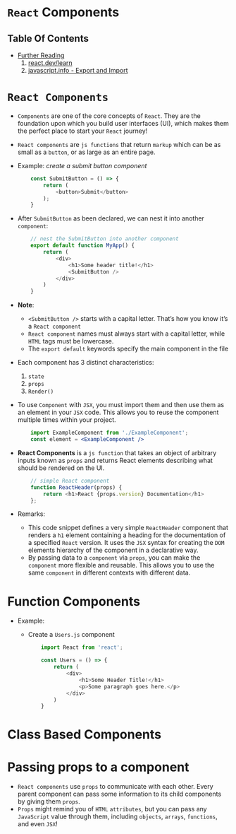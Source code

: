 # `React` Components

## Table Of Contents
- [Further Reading]()
    1. [react.dev/learn](https://react.dev/learn)
    2. [javascript.info - Export and Import](https://javascript.info/import-export)


# `React Components`
* `Components` are one of the core concepts of `React`. They are the foundation upon which you build user interfaces (UI), which makes them the perfect place to start your `React` journey!
* `React components` are `js functions` that return `markup` which can be as small as a `button`, or as large as an entire page.
* Example: _create a submit button component_
    ```js
        const SubmitButton = () => {
            return (
                <button>Submit</button>
            );
        }
    ```
* After `SubmitButton` as been declared, we can nest it into another `component`:
    ```js
        // nest the SubmitButton into another component
        export default function MyApp() {
            return (
                <div>
                    <h1>Some header title!</h1>
                    <SubmitButton />
                </div>
            )
        }
    ```
* __Note__:
    - `<SubmitButton />` starts with a capital letter. That’s how you know it’s a `React component`
    - `React component` names must always start with a capital letter, while `HTML` tags must be lowercase.
    - The `export default` keywords specify the main component in the file





* Each component has 3 distinct characteristics:
    1. `state`
    2. `props`
    3. `Render()`
* To use `Component` with `JSX`, you must import them and then use them as an element in your `JSX` code. This allows you to reuse the component multiple times within your project.
    ```jsx
        import ExampleComponent from './ExampleComponent';
        const element = <ExampleComponent />
    ```
* __React Components__ is a `js function` that takes an object of arbitrary inputs known as `props` and returns React elements describing what should be rendered on the UI.

    ```js
        // simple React component
        function ReactHeader(props) {
            return <h1>React {props.version} Documentation</h1>
        };
    ```
* Remarks:
    * This code snippet defines a very simple `ReactHeader` component that renders a `h1` element containing a heading for the documentation of a specified `React` version. It uses the `JSX` syntax for creating the `DOM` elements hierarchy of the component in a declarative way.
    * By passing data to a `component` via `props`, you can make the `component` more flexible and reusable. This allows you to use the same `component` in different contexts with different data.


# Function Components
* Example:
  * Create a `Users.js` component

    ```js
        import React from 'react';

        const Users = () => {
            return (
                <div>
                    <h1>Some Header Title!</h1>
                    <p>Some paragraph goes here.</p>
                </div>
            )
        }
    ```

# Class Based Components

# Passing props to a component
* `React components` use `props` to communicate with each other. Every parent component can pass some information to its child components by giving them `props`.
* `Props` might remind you of `HTML` `attributes`, but you can pass any `JavaScript` value through them, including `objects`, `arrays`, `functions`, and even `JSX`!